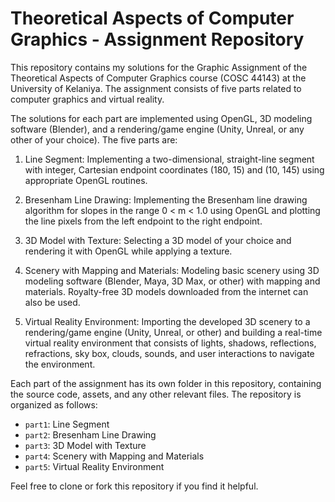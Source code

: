 # Theoretical Aspects of Computer Graphics - Assignment Repository

This repository contains my solutions for the Graphic Assignment of the Theoretical Aspects of Computer Graphics course (COSC 44143) at the University of Kelaniya. The assignment consists of five parts related to computer graphics and virtual reality.

The solutions for each part are implemented using OpenGL, 3D modeling software (Blender), and a rendering/game engine (Unity, Unreal, or any other of your choice). The five parts are:

1. Line Segment: Implementing a two-dimensional, straight-line segment with integer, Cartesian endpoint coordinates (180, 15) and (10, 145) using appropriate OpenGL routines.

2. Bresenham Line Drawing: Implementing the Bresenham line drawing algorithm for slopes in the range 0 < m < 1.0 using OpenGL and plotting the line pixels from the left endpoint to the right endpoint.

3. 3D Model with Texture: Selecting a 3D model of your choice and rendering it with OpenGL while applying a texture.

4. Scenery with Mapping and Materials: Modeling basic scenery using 3D modeling software (Blender, Maya, 3D Max, or other) with mapping and materials. Royalty-free 3D models downloaded from the internet can also be used.

5. Virtual Reality Environment: Importing the developed 3D scenery to a rendering/game engine (Unity, Unreal, or other) and building a real-time virtual reality environment that consists of lights, shadows, reflections, refractions, sky box, clouds, sounds, and user interactions to navigate the environment.

Each part of the assignment has its own folder in this repository, containing the source code, assets, and any other relevant files. The repository is organized as follows:

- `part1`: Line Segment
- `part2`: Bresenham Line Drawing
- `part3`: 3D Model with Texture
- `part4`: Scenery with Mapping and Materials
- `part5`: Virtual Reality Environment

Feel free to clone or fork this repository if you find it helpful.
